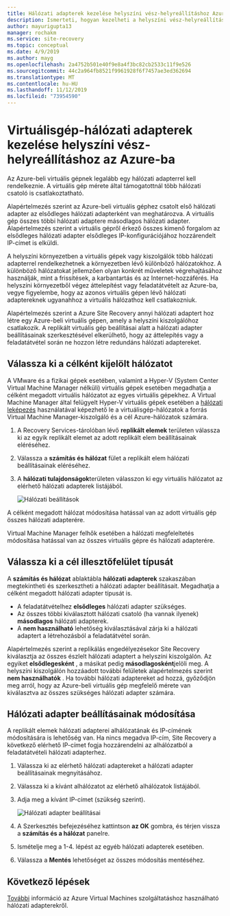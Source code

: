 ```yaml
---
title: Hálózati adapterek kezelése helyszíni vész-helyreállításhoz Azure Site Recovery
description: Ismerteti, hogyan kezelheti a helyszíni vész-helyreállítási hálózati adaptereket az Azure-ba Azure Site Recovery
author: mayurigupta13
manager: rochakm
ms.service: site-recovery
ms.topic: conceptual
ms.date: 4/9/2019
ms.author: mayg
ms.openlocfilehash: 2a4752b501e40f9e8a4f3bc82cb2533c11f9e526
ms.sourcegitcommit: 44c2a964fb8521f9961928f6f7457ae3ed362694
ms.translationtype: MT
ms.contentlocale: hu-HU
ms.lasthandoff: 11/12/2019
ms.locfileid: "73954590"
---
```

# <a name="manage-vm-network-interfaces-for-on-premises-disaster-recovery-to-azure"></a>Virtuálisgép-hálózati adapterek kezelése helyszíni vész-helyreállításhoz az Azure-ba

Az Azure-beli virtuális gépnek legalább egy hálózati adapterrel kell rendelkeznie. A virtuális gép mérete által támogatottnál több hálózati csatoló is csatlakoztatható.

Alapértelmezés szerint az Azure-beli virtuális géphez csatolt első hálózati adapter az elsődleges hálózati adapterként van meghatározva. A virtuális gép összes többi hálózati adaptere másodlagos hálózati adapter. Alapértelmezés szerint a virtuális gépről érkező összes kimenő forgalom az elsődleges hálózati adapter elsődleges IP-konfigurációjához hozzárendelt IP-címet is elküldi.

A helyszíni környezetben a virtuális gépek vagy kiszolgálók több hálózati adapterrel rendelkezhetnek a környezetben lévő különböző hálózatokhoz. A különböző hálózatokat jellemzően olyan konkrét műveletek végrehajtásához használják, mint a frissítések, a karbantartás és az Internet-hozzáférés. Ha helyszíni környezetből végez áttelepítést vagy feladatátvételt az Azure-ba, vegye figyelembe, hogy az azonos virtuális gépen lévő hálózati adaptereknek ugyanahhoz a virtuális hálózathoz kell csatlakozniuk.

Alapértelmezés szerint a Azure Site Recovery annyi hálózati adaptert hoz létre egy Azure-beli virtuális gépen, amely a helyszíni kiszolgálóhoz csatlakozik. A replikált virtuális gép beállításai alatt a hálózati adapter beállításainak szerkesztésével elkerülhető, hogy az áttelepítés vagy a feladatátvétel során ne hozzon létre redundáns hálózati adaptereket.

## <a name="select-the-target-network"></a>Válassza ki a célként kijelölt hálózatot

A VMware és a fizikai gépek esetében, valamint a Hyper-V (System Center Virtual Machine Manager nélküli) virtuális gépek esetében megadhatja a célként megadott virtuális hálózatot az egyes virtuális gépekhez. A Virtual Machine Manager által felügyelt Hyper-V virtuális gépek esetében a [hálózati leképezés](site-recovery-network-mapping.md) használatával képezhető le a virtuálisgép-hálózatok a forrás Virtual Machine Manager-kiszolgáló és a cél Azure-hálózatok számára.

1. A Recovery Services-tárolóban lévő **replikált elemek** területen válassza ki az egyik replikált elemet az adott replikált elem beállításainak eléréséhez.

2. Válassza a **számítás és hálózat** fület a replikált elem hálózati beállításainak eléréséhez.

3. A **hálózati tulajdonságok**területen válasszon ki egy virtuális hálózatot az elérhető hálózati adapterek listájából.

    ![Hálózati beállítások](./media/site-recovery-manage-network-interfaces-on-premises-to-azure/compute-and-network.png)

A célként megadott hálózat módosítása hatással van az adott virtuális gép összes hálózati adapterére.

Virtual Machine Manager felhők esetében a hálózati megfeleltetés módosítása hatással van az összes virtuális gépre és hálózati adapterére.

## <a name="select-the-target-interface-type"></a>Válassza ki a cél illesztőfelület típusát

A **számítás és hálózat** ablaktábla **hálózati adapterek** szakaszában megtekintheti és szerkesztheti a hálózati adapter beállításait. Megadhatja a célként megadott hálózati adapter típusát is.

- A feladatátvételhez **elsődleges** hálózati adapter szükséges.
- Az összes többi kiválasztott hálózati csatoló (ha vannak ilyenek) **másodlagos** hálózati adapterek.
- A **nem használható** lehetőség kiválasztásával zárja ki a hálózati adaptert a létrehozásból a feladatátvétel során.

Alapértelmezés szerint a replikálás engedélyezésekor Site Recovery kiválasztja az összes észlelt hálózati adaptert a helyszíni kiszolgálón. Az egyiket **elsődlegesként** , a másikat pedig **másodlagosként**jelöli meg. A helyszíni kiszolgálón hozzáadott további felületek alapértelmezés szerint **nem használhatók** . Ha további hálózati adaptereket ad hozzá, győződjön meg arról, hogy az Azure-beli virtuális gép megfelelő mérete van kiválasztva az összes szükséges hálózati adapter számára.

## <a name="modify-network-interface-settings"></a>Hálózati adapter beállításainak módosítása

A replikált elemek hálózati adapterei alhálózatának és IP-címének módosítására is lehetőség van. Ha nincs megadva IP-cím, Site Recovery a következő elérhető IP-címet fogja hozzárendelni az alhálózatból a feladatátvételi hálózati adapterhez.

1. Válassza ki az elérhető hálózati adaptereket a hálózati adapter beállításainak megnyitásához.

2. Válassza ki a kívánt alhálózatot az elérhető alhálózatok listájából.

3. Adja meg a kívánt IP-címet (szükség szerint).

    ![Hálózati adapter beállításai](./media/site-recovery-manage-network-interfaces-on-premises-to-azure/network-interface-settings.png)

4. A Szerkesztés befejezéséhez kattintson **az OK** gombra, és térjen vissza a **számítás és a hálózat** panelre.

5. Ismételje meg a 1-4. lépést az egyéb hálózati adapterek esetében.

6. Válassza a **Mentés** lehetőséget az összes módosítás mentéséhez.

## <a name="next-steps"></a>Következő lépések
  [További](../virtual-network/virtual-network-network-interface-vm.md) információ az Azure Virtual Machines szolgáltatáshoz használható hálózati adapterekről.
